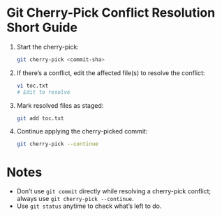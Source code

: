 # Git Cherry-Pick Conflict Resolution Short Guide

1. Start the cherry-pick:
   ```bash
   git cherry-pick <commit-sha>
   ```

2. If there’s a conflict, edit the affected file(s) to resolve the conflict:
   ```bash
   vi toc.txt
   # Edit to resolve
   ```

3. Mark resolved files as staged:
   ```bash
   git add toc.txt
   ```

4. Continue applying the cherry-picked commit:
   ```bash
   git cherry-pick --continue
   ```

# Notes

- Don’t use `git commit` directly while resolving a cherry-pick conflict; always use `git cherry-pick --continue`.
- Use `git status` anytime to check what’s left to do.